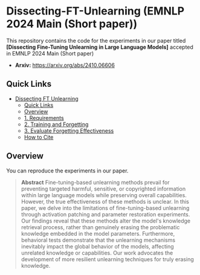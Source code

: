 # Dissecting-FT-Unlearning (EMNLP 2024 Main (Short paper))

This repository contains the code for the experiments in our paper titled **[Dissecting Fine-Tuning Unlearning in Large Language Models]** accepted in EMNLP 2024 Main (Short paper)

* **Arxiv:** https://arxiv.org/abs/2410.06606




## Quick Links
- [Dissecting FT Unlearning](#Dissecting-FT-Unlearning)
  - [Quick Links](#quick-links)
  - [Overview](#overview)
  - [1. Requirements](#1-requirements)
  - [2. Training and Forgetting](#2-training-and-forgetting)
  - [3. Evaluate Forgetting Effectiveness](#3-evaluate-forgetting-effectiveness)
  - [How to Cite](#how-to-cite)

## Overview
You can reproduce the experiments in our paper.

> **Abstract**
> Fine-tuning-based unlearning methods prevail for preventing targeted harmful, sensitive, or copyrighted information within large language models while preserving overall capabilities. However, the true effectiveness of these methods is unclear.  In this paper, we delve into the limitations of fine-tuning-based unlearning through activation patching and parameter restoration experiments. Our findings reveal that these methods alter the model's knowledge retrieval process, rather than genuinely erasing the problematic knowledge embedded in the model parameters. Furthermore, behavioral tests demonstrate that the unlearning mechanisms inevitably impact the global behavior of the models, affecting unrelated knowledge or capabilities.  Our work advocates the development of more resilient unlearning techniques for truly erasing knowledge.
